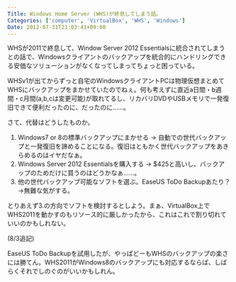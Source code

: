 ```yaml
---
Title: Windows Home Server (WHS)が終息してしまう話。
Categories: ['computer', 'VirtualBox', 'WHS', 'Windows']
Date: 2012-07-31T21:03:41+09:00
---
```


WHSが2011で終息して、Window Server 2012 Essentialsに統合されてしまうとの話で、Windowsクライアントのバックアップを統合的にハンドリングできる安価なソリューションがなくなってしまってちょっと困っている。

WHSv1が出てからずっと自宅のWindowsクライアントPCは物理仮想まとめてWHSにバックアップをまかせていたのでねぇ。何も考えずに直近a日間・b週間・c月間(a,b,cは変更可能)が取れてるし、リカバリDVDやUSBメモリで一発復旧できて便利だったのに、だったのに……。

さて、代替はどうしたものか。
<ol>
	<li>Windows7 or 8の標準バックアップにまかせる → 自動での世代バックアップと一発復旧を諦めることになる。復旧はともかく世代バックアップをあきらめるのはイヤだなぁ。</li>
	<li>Windows Server 2012 Essentialsを購入する → $425と高いし、バックアップのためだけに買うのはどうかなぁ……。</li>
	<li>他の世代バックアップ可能なソフトを選ぶ。EaseUS ToDo Backupあたり？→無難な気がする。</li>
</ol>
とりあえず3.の方向でソフトを検討するとしよう。まぁ、VirtualBox上でWHS2011を動かすのもリソース的に厳しかったから、これはこれで割り切れていいのかもしれない。

(8/3追記)

EaseUS ToDo Backupを試用したが、やっぱどーもWHSのバックアップの楽さには勝てん。WHS2011がWindows8のバックアップにも対応するならば、しばらくそれでしのぐのがいいかもしれん。
